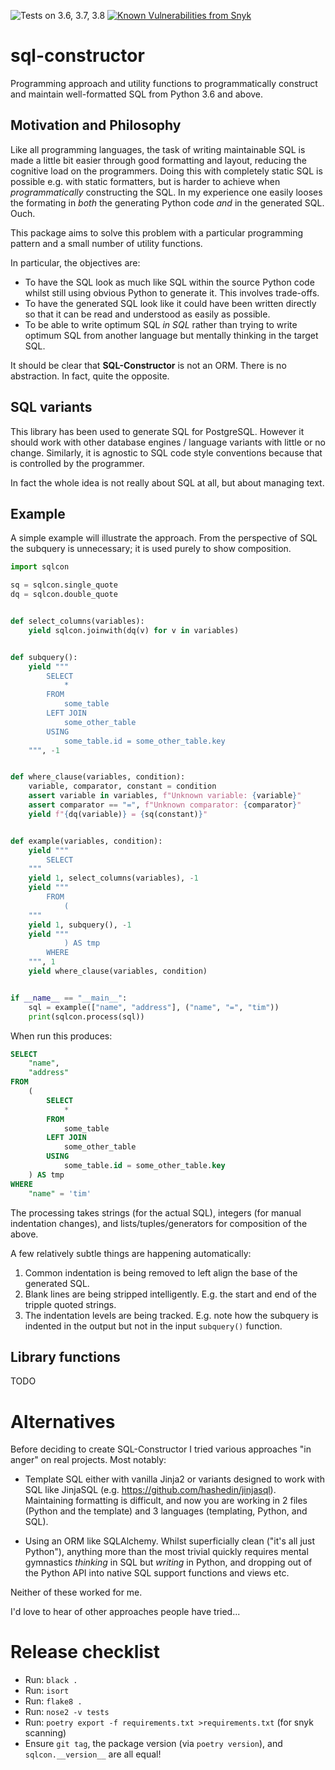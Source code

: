 ![Tests on 3.6, 3.7, 3.8](https://github.com/tcorbettclark/sql-constructor/workflows/Tests/badge.svg) [![Known Vulnerabilities from Snyk](https://snyk.io/test/github/tcorbettclark/sql-constructor/badge.svg?targetFile=requirements.txt)](https://snyk.io/test/github/tcorbettclark/sql-constructor?targetFile=requirements.txt)

# sql-constructor

Programming approach and utility functions to programmatically construct and
maintain well-formatted SQL from Python 3.6 and above.

## Motivation and Philosophy

Like all programming languages, the task of writing maintainable SQL is made a
little bit easier through good formatting and layout, reducing the cognitive
load on the programmers. Doing this with completely static SQL is possible e.g.
with static formatters, but is harder to achieve when *programmatically*
constructing the SQL. In my experience one easily looses the formating in *both*
the generating Python code *and* in the generated SQL. Ouch.

This package aims to solve this problem with a particular programming pattern
and a small number of utility functions.

In particular, the objectives are:

* To have the SQL look as much like SQL within the source Python code whilst
  still using obvious Python to generate it. This involves trade-offs.
* To have the generated SQL look like it could have been written directly so
  that it can be read and understood as easily as possible.
* To be able to write optimum SQL *in SQL* rather than trying to write optimum
  SQL from another language but mentally thinking in the target SQL.

It should be clear that **SQL-Constructor** is not an ORM. There is no abstraction.
In fact, quite the opposite.

## SQL variants

This library has been used to generate SQL for PostgreSQL. However it should
work with other database engines / language variants with little or no change.
Similarly, it is agnostic to SQL code style conventions because that is
controlled by the programmer.

In fact the whole idea is not really about SQL at all, but about managing text.

## Example

A simple example will illustrate the approach. From the perspective of SQL the
subquery is unnecessary; it is used purely to show composition.

```python
import sqlcon

sq = sqlcon.single_quote
dq = sqlcon.double_quote


def select_columns(variables):
    yield sqlcon.joinwith(dq(v) for v in variables)


def subquery():
    yield """
        SELECT
            *
        FROM
            some_table
        LEFT JOIN
            some_other_table
        USING
            some_table.id = some_other_table.key
    """, -1


def where_clause(variables, condition):
    variable, comparator, constant = condition
    assert variable in variables, f"Unknown variable: {variable}"
    assert comparator == "=", f"Unknown comparator: {comparator}"
    yield f"{dq(variable)} = {sq(constant)}"


def example(variables, condition):
    yield """
        SELECT
    """
    yield 1, select_columns(variables), -1
    yield """
        FROM
            (
    """
    yield 1, subquery(), -1
    yield """
            ) AS tmp
        WHERE
    """, 1
    yield where_clause(variables, condition)


if __name__ == "__main__":
    sql = example(["name", "address"], ("name", "=", "tim"))
    print(sqlcon.process(sql))

```

When run this produces:

```sql
SELECT
    "name",
    "address"
FROM
    (
        SELECT
            *
        FROM
            some_table
        LEFT JOIN
            some_other_table
        USING
            some_table.id = some_other_table.key
    ) AS tmp
WHERE
    "name" = 'tim'
```

The processing takes strings (for the actual SQL), integers (for manual
indentation changes), and lists/tuples/generators for composition of the above.

A few relatively subtle things are happening automatically:

1. Common indentation is being removed to left align the base of the generated SQL.
1. Blank lines are being stripped intelligently. E.g. the start and end of the
   tripple quoted strings.
1. The indentation levels are being tracked. E.g. note how the subquery is
   indented in the output but not in the input `subquery()` function.

## Library functions

TODO


# Alternatives

Before deciding to create SQL-Constructor I tried various approaches "in anger"
on real projects. Most notably:

* Template SQL either with vanilla Jinja2 or variants designed to work with SQL
  like JinjaSQL (e.g. https://github.com/hashedin/jinjasql). Maintaining
  formatting is difficult, and now you are working in 2 files (Python and the
  template) and 3 languages (templating, Python, and SQL).

* Using an ORM like SQLAlchemy. Whilst superficially clean ("it's all just
  Python"), anything more than the most trivial quickly requires mental
  gymnastics *thinking* in SQL but *writing* in Python, and dropping out of the
  Python API into native SQL support functions and views etc.

Neither of these worked for me.

I'd love to hear of other approaches people have tried...

# Release checklist

* Run: `black .`
* Run: `isort`
* Run: `flake8 .`
* Run: `nose2 -v tests`
* Run: `poetry export -f requirements.txt >requirements.txt` (for snyk scanning)
* Ensure `git tag`, the package version (via `poetry version`), and `sqlcon.__version__` are all equal!